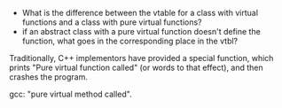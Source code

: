 
* What is the difference between the vtable for a class with virtual functions and a class with pure virtual functions?
* if an abstract class with a pure virtual function doesn't define the function, what goes in the corresponding place in the vtbl?

Traditionally, C++ implementors have provided a special function, which prints "Pure virtual function called" (or words to that effect), and then crashes the program.

gcc: "pure virtual method called".


